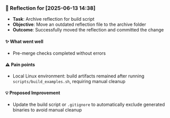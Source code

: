 ### :book: Reflection for [2025-06-13 14:38]
  - **Task**: Archive reflection for build script
  - **Objective**: Move an outdated reflection file to the archive folder
  - **Outcome**: Successfully moved the reflection and committed the change

#### :sparkles: What went well
  - Pre-merge checks completed without errors

#### :warning: Pain points
  - Local Linux environment: build artifacts remained after running `scripts/build_examples.sh`, requiring manual cleanup

#### :bulb: Proposed Improvement
  - Update the build script or `.gitignore` to automatically exclude generated binaries to avoid manual cleanup
